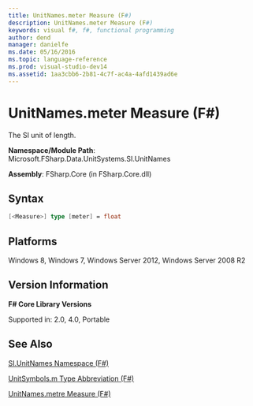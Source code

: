 ```yaml
---
title: UnitNames.meter Measure (F#)
description: UnitNames.meter Measure (F#)
keywords: visual f#, f#, functional programming
author: dend
manager: danielfe
ms.date: 05/16/2016
ms.topic: language-reference
ms.prod: visual-studio-dev14
ms.assetid: 1aa3cbb6-2b81-4c7f-ac4a-4afd1439ad6e 
---
```


# UnitNames.meter Measure (F#)

The SI unit of length.

**Namespace/Module Path**: Microsoft.FSharp.Data.UnitSystems.SI.UnitNames

**Assembly**: FSharp.Core (in FSharp.Core.dll)


## Syntax

```fsharp
[<Measure>] type [meter] = float
```

## Platforms
Windows 8, Windows 7, Windows Server 2012, Windows Server 2008 R2


## Version Information
**F# Core Library Versions**

Supported in: 2.0, 4.0, Portable




## See Also
[SI.UnitNames Namespace &#40;F&#35;&#41;](SI.UnitNames-Namespace-%5BFSharp%5D.md)

[UnitSymbols.m Type Abbreviation (F#)](https://msdn.microsoft.com/library/964afe1f-446b-4bfb-b70e-df4be49b89cd )

[UnitNames.metre Measure &#40;F&#35;&#41;](UnitNames.metre-Measure-%5BFSharp%5D.md)

